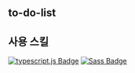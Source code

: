 ## to-do-list
## 사용 스킬
[![typescript.js Badge](https://img.shields.io/badge/TypeScript-3178C6?style=flat&logo=TypeScript&logoColor=white)](https://typescript.org/)
[![Sass Badge](https://img.shields.io/badge/Sass-CC6699?style=flat&logo=Sass&logoColor=white)](https://sass-lang.com/)
